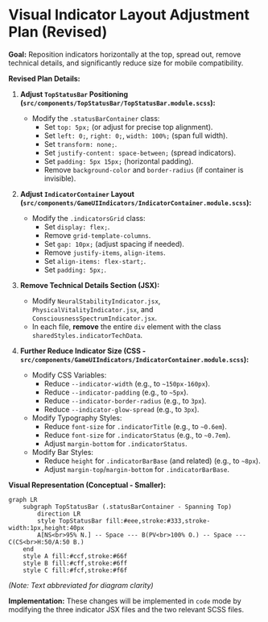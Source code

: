 # Visual Indicator Layout Adjustment Plan (Revised)

**Goal:** Reposition indicators horizontally at the top, spread out, remove technical details, and significantly reduce size for mobile compatibility.

**Revised Plan Details:**

1.  **Adjust `TopStatusBar` Positioning (`src/components/TopStatusBar/TopStatusBar.module.scss`):**
    *   Modify the `.statusBarContainer` class:
        *   Set `top: 5px;` (or adjust for precise top alignment).
        *   Set `left: 0;`, `right: 0;`, `width: 100%;` (span full width).
        *   Set `transform: none;`.
        *   Set `justify-content: space-between;` (spread indicators).
        *   Set `padding: 5px 15px;` (horizontal padding).
        *   Remove `background-color` and `border-radius` (if container is invisible).

2.  **Adjust `IndicatorContainer` Layout (`src/components/GameUIIndicators/IndicatorContainer.module.scss`):**
    *   Modify the `.indicatorsGrid` class:
        *   Set `display: flex;`.
        *   Remove `grid-template-columns`.
        *   Set `gap: 10px;` (adjust spacing if needed).
        *   Remove `justify-items`, `align-items`.
        *   Set `align-items: flex-start;`.
        *   Set `padding: 5px;`.

3.  **Remove Technical Details Section (JSX):**
    *   Modify `NeuralStabilityIndicator.jsx`, `PhysicalVitalityIndicator.jsx`, and `ConsciousnessSpectrumIndicator.jsx`.
    *   In each file, **remove** the entire `div` element with the class `sharedStyles.indicatorTechData`.

4.  **Further Reduce Indicator Size (CSS - `src/components/GameUIIndicators/IndicatorContainer.module.scss`):**
    *   Modify CSS Variables:
        *   Reduce `--indicator-width` (e.g., to `~150px-160px`).
        *   Reduce `--indicator-padding` (e.g., to `~5px`).
        *   Reduce `--indicator-border-radius` (e.g., to `3px`).
        *   Reduce `--indicator-glow-spread` (e.g., to `3px`).
    *   Modify Typography Styles:
        *   Reduce `font-size` for `.indicatorTitle` (e.g., to `~0.6em`).
        *   Reduce `font-size` for `.indicatorStatus` (e.g., to `~0.7em`).
        *   Adjust `margin-bottom` for `.indicatorStatus`.
    *   Modify Bar Styles:
        *   Reduce `height` for `.indicatorBarBase` (and related) (e.g., to `~8px`).
        *   Adjust `margin-top`/`margin-bottom` for `.indicatorBarBase`.

**Visual Representation (Conceptual - Smaller):**

```mermaid
graph LR
    subgraph TopStatusBar (.statusBarContainer - Spanning Top)
        direction LR
        style TopStatusBar fill:#eee,stroke:#333,stroke-width:1px,height:40px
        A[NS<br>95% N.] -- Space --- B(PV<br>100% O.) -- Space --- C(CS<br>H:50/A:50 B.)
    end
    style A fill:#ccf,stroke:#66f
    style B fill:#cff,stroke:#6ff
    style C fill:#fcf,stroke:#f6f
```
*(Note: Text abbreviated for diagram clarity)*

**Implementation:** These changes will be implemented in `code` mode by modifying the three indicator JSX files and the two relevant SCSS files.